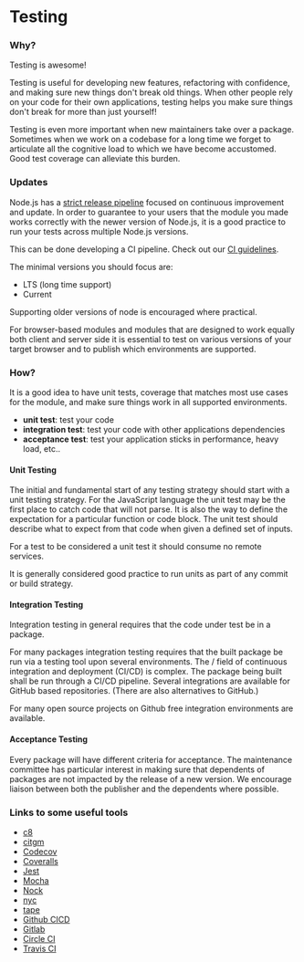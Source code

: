 # Testing

### Why?
Testing is awesome!

Testing is useful for developing new features, refactoring with confidence, and making sure new things don't break old things. When other people rely on your code for their own applications, testing helps you make sure things don't break for more than just yourself!

Testing is even more important when new maintainers take over a package. Sometimes when we work on a codebase for a long time we forget to articulate all the cognitive load to which we have become accustomed. Good test coverage can alleviate this burden.

### Updates
Node.js has a [strict release pipeline](https://nodejs.org/en/about/releases/) focused on continuous improvement and update. In order to guarantee to your users that the module you made works correctly with the newer version of Node.js, it is a good practice to run your tests across multiple Node.js versions.

This can be done developing a CI pipeline. Check out our [CI guidelines](https://github.com/nodejs/package-maintenance/blob/master/README.md).

The minimal versions you should focus are:
* LTS (long time support)
* Current

Supporting older versions of node is encouraged where practical.

For browser-based modules and modules that are designed to work equally both client and server side it is essential to test on various 
versions of your target browser and to publish which environments are supported.

### How?
It is a good idea to have unit tests, coverage that matches most use cases for the module, and make sure things work in all supported environments.

* **unit test**: test your code
* **integration test**: test your code with other applications dependencies
* **acceptance test**: test your application sticks in performance, heavy load, etc..

#### Unit Testing
The initial and fundamental start of any testing strategy should start with a unit testing strategy. For the JavaScript language
the unit test may be the first place to catch code that will not parse. It is also the way to define the expectation for a particular
function or code block. The unit test should describe what to expect from that code when given a defined set of inputs.

For a test to be considered a unit test it should consume no remote services.

It is generally considered good practice to run units as part of any commit or build strategy.

#### Integration Testing
Integration testing in general requires that the code under test be in a package.

For many packages integration testing requires that the built package be run via a testing tool upon several environments. The /
field of continuous integration and deployment (CI/CD) is complex. The package being built shall be run through
a CI/CD pipeline. Several integrations are available for GitHub based repositories. (There are also alternatives to GitHub.)

For many open source projects on Github free integration environments are available.

#### Acceptance Testing
Every package will have different criteria for acceptance. The maintenance committee has particular interest in making sure
that dependents of packages are not impacted by the release of a new version. We encourage liaison between both the
publisher and the dependents where possible.

### Links to some useful tools

* [c8](https://www.npmjs.com/package/c8)
* [citgm](https://www.npmjs.com/package/citgm)
* [Codecov](https://www.npmjs.com/package/codecov)
* [Coveralls](https://www.npmjs.com/package/coveralls)
* [Jest](https://www.npmjs.com/package/jest)
* [Mocha](https://www.npmjs.com/package/mocha)
* [Nock](https://www.npmjs.com/package/nock)
* [nyc](https://www.npmjs.com/package/nyc)
* [tape](https://www.npmjs.com/package/tape)
* [Github CICD](https://docs.github.com/en/actions/building-and-testing-code-with-continuous-integration/about-continuous-integration)
* [Gitlab](https://about.gitlab.com/)
* [Circle CI](https://circleci.com/product/)
* [Travis CI](https://travis-ci.com/)
